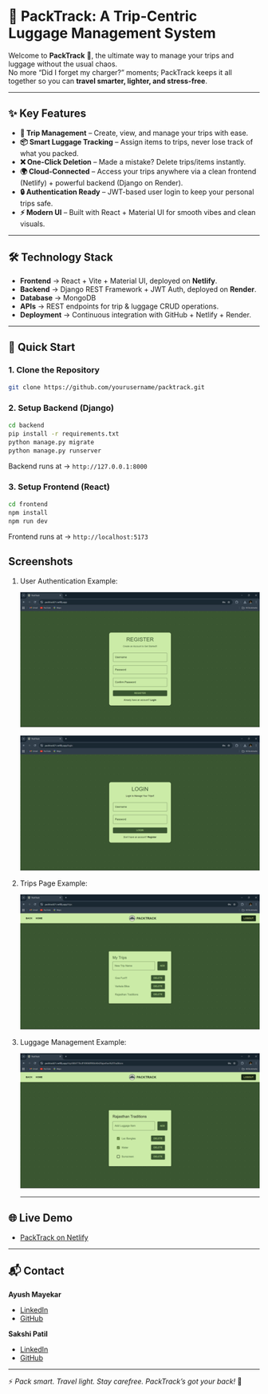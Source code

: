 
# 🎒 PackTrack: A Trip-Centric Luggage Management System  

Welcome to **PackTrack** 🚀, the ultimate way to manage your trips and luggage without the usual chaos.  
No more “Did I forget my charger?” moments; PackTrack keeps it all together so you can **travel smarter, lighter, and stress-free**.  

---

## ✨ Key Features  

- **🧳 Trip Management** – Create, view, and manage your trips with ease.  
- **📦 Smart Luggage Tracking** – Assign items to trips, never lose track of what you packed.  
- **❌ One-Click Deletion** – Made a mistake? Delete trips/items instantly.  
- **🌍 Cloud-Connected** – Access your trips anywhere via a clean frontend (Netlify) + powerful backend (Django on Render).  
- **🔒 Authentication Ready** – JWT-based user login to keep your personal trips safe.  
- **⚡ Modern UI** – Built with React + Material UI for smooth vibes and clean visuals.  

---

## 🛠️ Technology Stack  

- **Frontend** → React + Vite + Material UI, deployed on **Netlify**.  
- **Backend** → Django REST Framework + JWT Auth, deployed on **Render**.  
- **Database** → MongoDB  
- **APIs** → REST endpoints for trip & luggage CRUD operations.  
- **Deployment** → Continuous integration with GitHub + Netlify + Render.  

---

## 🚀 Quick Start  

### 1. Clone the Repository  
```sh
git clone https://github.com/yourusername/packtrack.git
````

### 2. Setup Backend (Django)

```sh
cd backend
pip install -r requirements.txt
python manage.py migrate
python manage.py runserver
```

Backend runs at → `http://127.0.0.1:8000`

### 3. Setup Frontend (React)

```sh
cd frontend
npm install
npm run dev
```

Frontend runs at → `http://localhost:5173`

## Screenshots

1. User Authentication Example:
 
   ![1](https://github.com/AyushMayekar/PackTrack-A_Trip-Centric_Luggage_Tracking_and_Verification_Framework-_for_Preventing_Item_Loss/blob/main/SS01.png)

   ![2](https://github.com/AyushMayekar/PackTrack-A_Trip-Centric_Luggage_Tracking_and_Verification_Framework-_for_Preventing_Item_Loss/blob/main/SS02.png)

2. Trips Page Example:

   ![3](https://github.com/AyushMayekar/PackTrack-A_Trip-Centric_Luggage_Tracking_and_Verification_Framework-_for_Preventing_Item_Loss/blob/main/SS2.png)

3. Luggage Management Example:

   ![4](https://github.com/AyushMayekar/PackTrack-A_Trip-Centric_Luggage_Tracking_and_Verification_Framework-_for_Preventing_Item_Loss/blob/main/SS3.png)

   ---


## 🌐 Live Demo

* [PackTrack on Netlify](https://packtrack21.netlify.app)

---

## 📬 Contact

**Ayush Mayekar**
* [LinkedIn](https://www.linkedin.com/in/ayush-mayekar-b9b883284)
* [GitHub](https://github.com/AyushMayekar)

**Sakshi Patil**
* [LinkedIn](linkedin.com/in/sakshi-patil-3933a6328)
* [GitHub](https://github.com/sakshipatil2004)

---

⚡ *Pack smart. Travel light. Stay carefree. PackTrack’s got your back!* 🎒